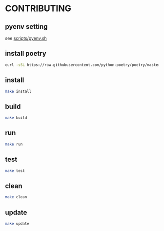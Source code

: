
# CONTRIBUTING

## pyenv setting

see [scripts/pyenv.sh](script/pyenv.sh)

## install poetry

```bash
curl -sSL https://raw.githubusercontent.com/python-poetry/poetry/master/get-poetry.py | python -
```

## install

```bash
make install
```

## build

```bash
make build
```

## run

```bash
make run
```

## test

```bash
make test
```

## clean

```bash
make clean
```

## update

```bash
make update
```
